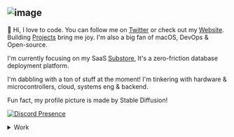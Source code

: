 ![image](https://user-images.githubusercontent.com/59238070/209602858-215a81df-88b7-44e1-ab96-370671cb5f55.png)
---

👋 Hi, I love to code. You can follow me on <a href="https://twitter.com/0xnijmeh">Twitter</a> or check out my <a href="https://nijmeh.cloud">Website</a>. Building <a href="https://github.com/anddddrew?tab=repositories">Projects</a> bring me joy. I'm also a big fan of macOS, DevOps & Open-source.

I'm currently focusing on my SaaS <a href="https://github.com/substore">Substore</a>, It's a zero-friction database deployment platform.

I'm dabbling with a ton of stuff at the moment! I'm tinkering with hardware & microcontrollers, cloud, systems eng & backend.

Fun fact, my profile picture is made by Stable Diffusion!

[![Discord Presence](https://lanyard.cnrad.dev/api/804052488235647017)](https://discord.com/users/804052488235647017)

<details>
  <summary>Work</summary>
  
  ## Web
  - <a href="https://nijmeh.cloud">website</a>
  - <a href="https://github.com/joinbeam">beam</a>
  - <a href="https://github.com/anddddrew/void">void</a>
  - <a href="https://github.com/anddddrew/elasticsearch">elastic</a>
  - <a href="https://github.com/anddddrew/openwebrx">openwebrx</a>
  
  ## Misc
  - <a align="center" href="https://github.com/anddddrew/evm">evm</a>
  - <a href="https://github.com/anddddrew/polio">polio</a>
  - <a href="https://github.com/anddddrew/rust-nix">rust & nix</a>
  - <a href="https://github.com/anddddrew/bf-haskell">brainf*** interpreter</a>
  - <a href="https://github.com/discordutilitybot/utilitybot">deprecated discord bot</a>
</details>

